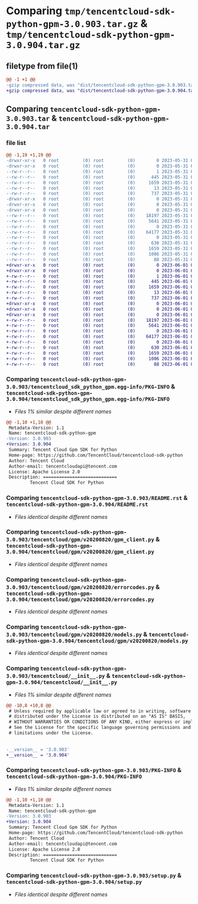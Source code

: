 # Comparing `tmp/tencentcloud-sdk-python-gpm-3.0.903.tar.gz` & `tmp/tencentcloud-sdk-python-gpm-3.0.904.tar.gz`

## filetype from file(1)

```diff
@@ -1 +1 @@
-gzip compressed data, was "dist/tencentcloud-sdk-python-gpm-3.0.903.tar", last modified: Wed May 31 02:12:25 2023, max compression
+gzip compressed data, was "dist/tencentcloud-sdk-python-gpm-3.0.904.tar", last modified: Thu Jun  1 02:35:43 2023, max compression
```

## Comparing `tencentcloud-sdk-python-gpm-3.0.903.tar` & `tencentcloud-sdk-python-gpm-3.0.904.tar`

### file list

```diff
@@ -1,19 +1,19 @@
-drwxr-xr-x   0 root         (0) root         (0)        0 2023-05-31 02:12:25.000000 tencentcloud-sdk-python-gpm-3.0.903/
-drwxr-xr-x   0 root         (0) root         (0)        0 2023-05-31 02:12:25.000000 tencentcloud-sdk-python-gpm-3.0.903/tencentcloud_sdk_python_gpm.egg-info/
--rw-r--r--   0 root         (0) root         (0)        1 2023-05-31 02:12:25.000000 tencentcloud-sdk-python-gpm-3.0.903/tencentcloud_sdk_python_gpm.egg-info/dependency_links.txt
--rw-r--r--   0 root         (0) root         (0)      445 2023-05-31 02:12:25.000000 tencentcloud-sdk-python-gpm-3.0.903/tencentcloud_sdk_python_gpm.egg-info/SOURCES.txt
--rw-r--r--   0 root         (0) root         (0)     1659 2023-05-31 02:12:25.000000 tencentcloud-sdk-python-gpm-3.0.903/tencentcloud_sdk_python_gpm.egg-info/PKG-INFO
--rw-r--r--   0 root         (0) root         (0)       13 2023-05-31 02:12:25.000000 tencentcloud-sdk-python-gpm-3.0.903/tencentcloud_sdk_python_gpm.egg-info/top_level.txt
--rw-r--r--   0 root         (0) root         (0)      737 2023-05-31 02:12:25.000000 tencentcloud-sdk-python-gpm-3.0.903/README.rst
-drwxr-xr-x   0 root         (0) root         (0)        0 2023-05-31 02:12:25.000000 tencentcloud-sdk-python-gpm-3.0.903/tencentcloud/
-drwxr-xr-x   0 root         (0) root         (0)        0 2023-05-31 02:12:25.000000 tencentcloud-sdk-python-gpm-3.0.903/tencentcloud/gpm/
-drwxr-xr-x   0 root         (0) root         (0)        0 2023-05-31 02:12:25.000000 tencentcloud-sdk-python-gpm-3.0.903/tencentcloud/gpm/v20200820/
--rw-r--r--   0 root         (0) root         (0)    18197 2023-05-31 02:12:25.000000 tencentcloud-sdk-python-gpm-3.0.903/tencentcloud/gpm/v20200820/gpm_client.py
--rw-r--r--   0 root         (0) root         (0)     5641 2023-05-31 02:12:25.000000 tencentcloud-sdk-python-gpm-3.0.903/tencentcloud/gpm/v20200820/errorcodes.py
--rw-r--r--   0 root         (0) root         (0)        0 2023-05-31 02:12:25.000000 tencentcloud-sdk-python-gpm-3.0.903/tencentcloud/gpm/v20200820/__init__.py
--rw-r--r--   0 root         (0) root         (0)    64177 2023-05-31 02:12:25.000000 tencentcloud-sdk-python-gpm-3.0.903/tencentcloud/gpm/v20200820/models.py
--rw-r--r--   0 root         (0) root         (0)        0 2023-05-31 02:12:25.000000 tencentcloud-sdk-python-gpm-3.0.903/tencentcloud/gpm/__init__.py
--rw-r--r--   0 root         (0) root         (0)      630 2023-05-31 02:12:25.000000 tencentcloud-sdk-python-gpm-3.0.903/tencentcloud/__init__.py
--rw-r--r--   0 root         (0) root         (0)     1659 2023-05-31 02:12:25.000000 tencentcloud-sdk-python-gpm-3.0.903/PKG-INFO
--rw-r--r--   0 root         (0) root         (0)     1006 2023-05-31 02:12:25.000000 tencentcloud-sdk-python-gpm-3.0.903/setup.py
--rw-r--r--   0 root         (0) root         (0)       88 2023-05-31 02:12:25.000000 tencentcloud-sdk-python-gpm-3.0.903/setup.cfg
+drwxr-xr-x   0 root         (0) root         (0)        0 2023-06-01 02:35:43.000000 tencentcloud-sdk-python-gpm-3.0.904/
+drwxr-xr-x   0 root         (0) root         (0)        0 2023-06-01 02:35:43.000000 tencentcloud-sdk-python-gpm-3.0.904/tencentcloud_sdk_python_gpm.egg-info/
+-rw-r--r--   0 root         (0) root         (0)        1 2023-06-01 02:35:43.000000 tencentcloud-sdk-python-gpm-3.0.904/tencentcloud_sdk_python_gpm.egg-info/dependency_links.txt
+-rw-r--r--   0 root         (0) root         (0)      445 2023-06-01 02:35:43.000000 tencentcloud-sdk-python-gpm-3.0.904/tencentcloud_sdk_python_gpm.egg-info/SOURCES.txt
+-rw-r--r--   0 root         (0) root         (0)     1659 2023-06-01 02:35:43.000000 tencentcloud-sdk-python-gpm-3.0.904/tencentcloud_sdk_python_gpm.egg-info/PKG-INFO
+-rw-r--r--   0 root         (0) root         (0)       13 2023-06-01 02:35:43.000000 tencentcloud-sdk-python-gpm-3.0.904/tencentcloud_sdk_python_gpm.egg-info/top_level.txt
+-rw-r--r--   0 root         (0) root         (0)      737 2023-06-01 02:35:43.000000 tencentcloud-sdk-python-gpm-3.0.904/README.rst
+drwxr-xr-x   0 root         (0) root         (0)        0 2023-06-01 02:35:43.000000 tencentcloud-sdk-python-gpm-3.0.904/tencentcloud/
+drwxr-xr-x   0 root         (0) root         (0)        0 2023-06-01 02:35:43.000000 tencentcloud-sdk-python-gpm-3.0.904/tencentcloud/gpm/
+drwxr-xr-x   0 root         (0) root         (0)        0 2023-06-01 02:35:43.000000 tencentcloud-sdk-python-gpm-3.0.904/tencentcloud/gpm/v20200820/
+-rw-r--r--   0 root         (0) root         (0)    18197 2023-06-01 02:35:43.000000 tencentcloud-sdk-python-gpm-3.0.904/tencentcloud/gpm/v20200820/gpm_client.py
+-rw-r--r--   0 root         (0) root         (0)     5641 2023-06-01 02:35:43.000000 tencentcloud-sdk-python-gpm-3.0.904/tencentcloud/gpm/v20200820/errorcodes.py
+-rw-r--r--   0 root         (0) root         (0)        0 2023-06-01 02:35:43.000000 tencentcloud-sdk-python-gpm-3.0.904/tencentcloud/gpm/v20200820/__init__.py
+-rw-r--r--   0 root         (0) root         (0)    64177 2023-06-01 02:35:43.000000 tencentcloud-sdk-python-gpm-3.0.904/tencentcloud/gpm/v20200820/models.py
+-rw-r--r--   0 root         (0) root         (0)        0 2023-06-01 02:35:43.000000 tencentcloud-sdk-python-gpm-3.0.904/tencentcloud/gpm/__init__.py
+-rw-r--r--   0 root         (0) root         (0)      630 2023-06-01 02:35:43.000000 tencentcloud-sdk-python-gpm-3.0.904/tencentcloud/__init__.py
+-rw-r--r--   0 root         (0) root         (0)     1659 2023-06-01 02:35:43.000000 tencentcloud-sdk-python-gpm-3.0.904/PKG-INFO
+-rw-r--r--   0 root         (0) root         (0)     1006 2023-06-01 02:35:43.000000 tencentcloud-sdk-python-gpm-3.0.904/setup.py
+-rw-r--r--   0 root         (0) root         (0)       88 2023-06-01 02:35:43.000000 tencentcloud-sdk-python-gpm-3.0.904/setup.cfg
```

### Comparing `tencentcloud-sdk-python-gpm-3.0.903/tencentcloud_sdk_python_gpm.egg-info/PKG-INFO` & `tencentcloud-sdk-python-gpm-3.0.904/tencentcloud_sdk_python_gpm.egg-info/PKG-INFO`

 * *Files 1% similar despite different names*

```diff
@@ -1,10 +1,10 @@
 Metadata-Version: 1.1
 Name: tencentcloud-sdk-python-gpm
-Version: 3.0.903
+Version: 3.0.904
 Summary: Tencent Cloud Gpm SDK for Python
 Home-page: https://github.com/TencentCloud/tencentcloud-sdk-python
 Author: Tencent Cloud
 Author-email: tencentcloudapi@tencent.com
 License: Apache License 2.0
 Description: ============================
         Tencent Cloud SDK for Python
```

### Comparing `tencentcloud-sdk-python-gpm-3.0.903/README.rst` & `tencentcloud-sdk-python-gpm-3.0.904/README.rst`

 * *Files identical despite different names*

### Comparing `tencentcloud-sdk-python-gpm-3.0.903/tencentcloud/gpm/v20200820/gpm_client.py` & `tencentcloud-sdk-python-gpm-3.0.904/tencentcloud/gpm/v20200820/gpm_client.py`

 * *Files identical despite different names*

### Comparing `tencentcloud-sdk-python-gpm-3.0.903/tencentcloud/gpm/v20200820/errorcodes.py` & `tencentcloud-sdk-python-gpm-3.0.904/tencentcloud/gpm/v20200820/errorcodes.py`

 * *Files identical despite different names*

### Comparing `tencentcloud-sdk-python-gpm-3.0.903/tencentcloud/gpm/v20200820/models.py` & `tencentcloud-sdk-python-gpm-3.0.904/tencentcloud/gpm/v20200820/models.py`

 * *Files identical despite different names*

### Comparing `tencentcloud-sdk-python-gpm-3.0.903/tencentcloud/__init__.py` & `tencentcloud-sdk-python-gpm-3.0.904/tencentcloud/__init__.py`

 * *Files 1% similar despite different names*

```diff
@@ -10,8 +10,8 @@
 # Unless required by applicable law or agreed to in writing, software
 # distributed under the License is distributed on an "AS IS" BASIS,
 # WITHOUT WARRANTIES OR CONDITIONS OF ANY KIND, either express or implied.
 # See the License for the specific language governing permissions and
 # limitations under the License.
 
 
-__version__ = '3.0.903'
+__version__ = '3.0.904'
```

### Comparing `tencentcloud-sdk-python-gpm-3.0.903/PKG-INFO` & `tencentcloud-sdk-python-gpm-3.0.904/PKG-INFO`

 * *Files 1% similar despite different names*

```diff
@@ -1,10 +1,10 @@
 Metadata-Version: 1.1
 Name: tencentcloud-sdk-python-gpm
-Version: 3.0.903
+Version: 3.0.904
 Summary: Tencent Cloud Gpm SDK for Python
 Home-page: https://github.com/TencentCloud/tencentcloud-sdk-python
 Author: Tencent Cloud
 Author-email: tencentcloudapi@tencent.com
 License: Apache License 2.0
 Description: ============================
         Tencent Cloud SDK for Python
```

### Comparing `tencentcloud-sdk-python-gpm-3.0.903/setup.py` & `tencentcloud-sdk-python-gpm-3.0.904/setup.py`

 * *Files identical despite different names*

